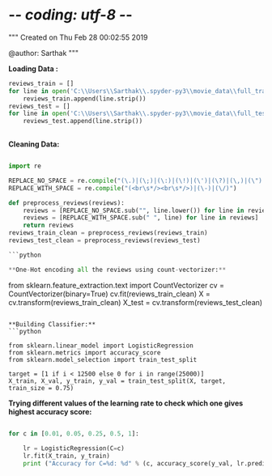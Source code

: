 # -*- coding: utf-8 -*-
"""
Created on Thu Feb 28 00:02:55 2019

@author: Sarthak
"""

**Loading Data :** 
```python
reviews_train = []
for line in open('C:\\Users\\Sarthak\\.spyder-py3\\movie_data\\full_train.txt', 'r',errors='ignore'):
    reviews_train.append(line.strip())
reviews_test = []
for line in open('C:\\Users\\Sarthak\\.spyder-py3\\movie_data\\full_test.txt', 'r',errors='ignore'):
    reviews_test.append(line.strip())
    
 ```
**Cleaning Data:**
```python

import re

REPLACE_NO_SPACE = re.compile("(\.)|(\;)|(\:)|(\!)|(\')|(\?)|(\,)|(\")|(\()|(\))|(\[)|(\])")
REPLACE_WITH_SPACE = re.compile("(<br\s*/><br\s*/>)|(\-)|(\/)")

def preprocess_reviews(reviews):
    reviews = [REPLACE_NO_SPACE.sub("", line.lower()) for line in reviews]
    reviews = [REPLACE_WITH_SPACE.sub(" ", line) for line in reviews]
    return reviews
reviews_train_clean = preprocess_reviews(reviews_train)
reviews_test_clean = preprocess_reviews(reviews_test)

```python

**One-Hot encoding all the reviews using count-vectorizer:**
```

from sklearn.feature_extraction.text import CountVectorizer
cv = CountVectorizer(binary=True)
cv.fit(reviews_train_clean)
X = cv.transform(reviews_train_clean)
X_test = cv.transform(reviews_test_clean)

```

**Building Classifier:**
```python

from sklearn.linear_model import LogisticRegression
from sklearn.metrics import accuracy_score
from sklearn.model_selection import train_test_split

target = [1 if i < 12500 else 0 for i in range(25000)]
X_train, X_val, y_train, y_val = train_test_split(X, target, train_size = 0.75)

```

**Trying different values of the learning rate to check which one gives highest accuracy score:**
```python

for c in [0.01, 0.05, 0.25, 0.5, 1]:
    
    lr = LogisticRegression(C=c)
    lr.fit(X_train, y_train)
    print ("Accuracy for C=%d: %d" % (c, accuracy_score(y_val, lr.predict(X_val))))

```


